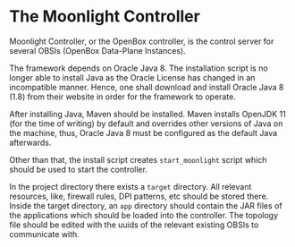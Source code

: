 # The Moonlight Controller

Moonlight Controller, or the OpenBox controller, is the control server for several OBSIs (OpenBox Data-Plane Instances).

The framework depends on Oracle Java 8. The installation script is no longer able to install Java as the Oracle License has changed in an incompatible manner. Hence, one shall download and install Oracle Java 8 (1.8) from their website in order for the framework to operate.

After installing Java, Maven should be installed. Maven installs OpenJDK 11 (for the time of writing) by default and overrides other versions of Java on the machine, thus, Oracle Java 8 must be configured as the default Java afterwards.

Other than that, the install script creates `start_moonlight` script which should be used to start the controller.

In the project directory there exists a `target` directory. All relevant resources, like, firewall rules, DPI patterns, etc should be stored there. Inside the target directory, an `app` directory should contain the JAR files of the applications which should be loaded into the controller. The topology file should be edited with the uuids of the relevant existing OBSIs to communicate with.



